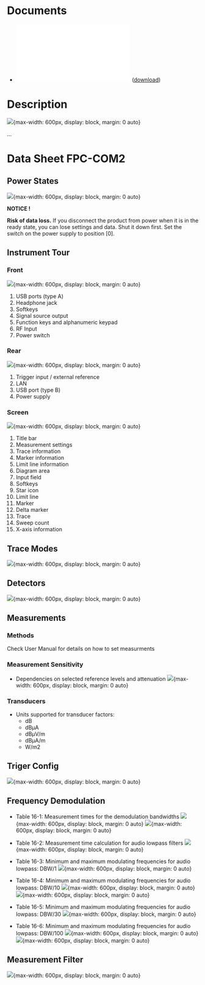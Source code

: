 
# Documents

- ![FPC User Manual V11](/assets/FPC.UserManualV11.pdf) ([download](https://scdn.rohde-schwarz.com/ur/pws/dl_downloads/pdm/cl_manuals/user_manual/1178_4130_01/FPC_UserManual_en_11.pdf))

# Description

![](/assets/images/fpc.Pic.png){max-width: 600px, display: block, margin: 0 auto}

...

# Data Sheet FPC-COM2

## Power States

![](/assets/images/fpc.PowerStates.png){max-width: 600px, display: block, margin: 0 auto}

**NOTICE !**

**Risk of data loss.** If you disconnect the product from power when it is in the ready state, you can lose settings and data. Shut it down first.
Set the switch on the power supply to position [0].

## Instrument Tour

### Front

![](/assets/images/fpc.PicFront.png){max-width: 600px, display: block, margin: 0 auto}

1. USB ports (type A) 
2. Headphone jack 
3. Softkeys 
4. Signal source output 
5. Function keys and alphanumeric keypad 
6. RF Input
7. Power switch

### Rear

![](/assets/images/fpc.PicRear.png){max-width: 600px, display: block, margin: 0 auto}

1. Trigger input / external reference 
2. LAN 
3. USB port (type B)
4. Power supply

### Screen

![](/assets/images/fpc.PicScreen.png){max-width: 600px, display: block, margin: 0 auto}

1. Title bar 
2. Measurement settings 
3. Trace information 
4. Marker information 
5. Limit line information 
6. Diagram area 
7. Input field 
8. Softkeys 
9. Star icon 
10. Limit line 
11. Marker 
12. Delta marker 
13. Trace 
14. Sweep count
15. X-axis information

## Trace Modes

![](/assets/images/fpc.TableTraceModes.png){max-width: 600px, display: block, margin: 0 auto}

## Detectors

![](/assets/images/fpc.TableDetectors.png){max-width: 600px, display: block, margin: 0 auto}

## Measurements

### Methods

Check User Manual for details on how to set measurments

### Measurement Sensitivity

- Dependencies on selected reference levels and attenuation
![](/assets/images/fpc.TableDependenciesRefLevelsAttenuation.png){max-width: 600px, display: block, margin: 0 auto}

### Transducers

- Units supported for transducer factors: 
    - dB 
    - dBµA 
    - dBμV/m 
    - dBμA/m
    - W/m2

## Triger Config

![](/assets/images/fpc.TableTriggerDelayDependencies.png){max-width: 600px, display: block, margin: 0 auto}

## Frequency Demodulation

- Table 16-1: Measurement times for the demodulation bandwidths
![](/assets/images/fpc.TableMeasurementTime.png){max-width: 600px, display: block, margin: 0 auto}
![](/assets/images/fpc.TableMeasurementTimeBis.png){max-width: 600px, display: block, margin: 0 auto}

- Table 16-2: Measurement time calculation for audio lowpass filters
![](/assets/images/fpc.TableMeasurementTimeLowPassFilter.png){max-width: 600px, display: block, margin: 0 auto}

- Table 16-3: Minimum and maximum modulating frequencies for audio lowpass: DBW/1
![](/assets/images/fpc.TableModFreqDBW1.png){max-width: 600px, display: block, margin: 0 auto}

- Table 16-4: Minimum and maximum modulating frequencies for audio lowpass: DBW/10
![](/assets/images/fpc.TableModFreqDBW10.png){max-width: 600px, display: block, margin: 0 auto}
![](/assets/images/fpc.TableModFreqDBW10Bis.png){max-width: 600px, display: block, margin: 0 auto}

- Table 16-5: Minimum and maximum modulating frequencies for audio lowpass: DBW/30
![](/assets/images/fpc.TableModFreqDBW30.png){max-width: 600px, display: block, margin: 0 auto}

- Table 16-6: Minimum and maximum modulating frequencies for audio lowpass: DBW/100
![](/assets/images/fpc.TableModFreqDBW100.png){max-width: 600px, display: block, margin: 0 auto}
![](/assets/images/fpc.TableModFreqDBW100Bis.png){max-width: 600px, display: block, margin: 0 auto}

## Measurement Filter

![](/assets/images/fpc.BlockDiagramMeasurementFilter.png){max-width: 600px, display: block, margin: 0 auto}

